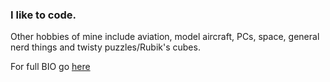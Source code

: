 ### I like to code.

Other hobbies of mine include aviation, model aircraft, PCs, space, general nerd things and twisty puzzles/Rubik's cubes.

For full BIO go [here](https://github.com/ThatCoolCoder/ThatCoolCoder/blob/main/bio.md)
